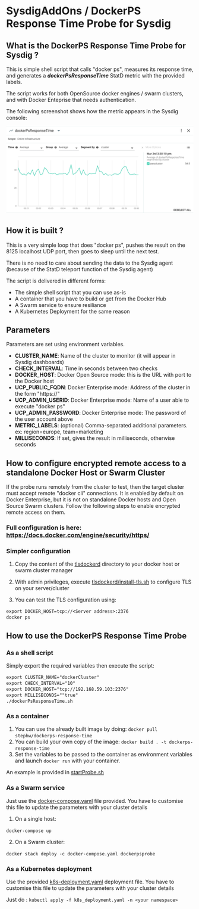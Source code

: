 # SysdigAddOns / DockerPS Response Time Probe for Sysdig

## What is the DockerPS Response Time Probe for Sysdig ?

This is simple shell script that calls "docker ps", measures its response time, and generates a **_dockerPsResponseTime_** StatD metric with the provided labels.

The script works for both OpenSource docker engines / swarm clusters, and with Docker Enteprise that needs authentication.

The following screenshot shows how the metric appears in the Sysdig console:

![Metric](images/dockerPSmetric.png)

## How it is built ?

This is a very simple loop that does "docker ps", pushes the result on the 8125 localhost UDP port, then goes to sleep until the next test.

There is no need to care about sending the data to the Sysdig agent (because of the StatD teleport function of the Sysdig agent)

The script is delivered in different forms:

- The simple shell script that you can use as-is
- A container that you have to build or get from the Docker Hub
- A Swarm service to ensure resiliance
- A Kubernetes Deployment for the same reason

## Parameters

Parameters are set using environment variables.

- **CLUSTER_NAME**: Name of the cluster to monitor (it will appear in Sysdig dashboards)
- **CHECK_INTERVAL**: Time in seconds between two checks
- **DOCKER_HOST**: Docker Open Source mode:  this is the URL with port to the Docker host
- **UCP_PUBLIC_FQDN**: Docker Enterprise mode: Address of the cluster in the form "https://<name or IP address>"
- **UCP_ADMIN_USERID**: Docker Enterprise mode: Name of a user able to execute "docker ps"
- **UCP_ADMIN_PASSWORD**: Docker Enterprise mode: The password of the user account above
- **METRIC_LABELS**: (optional) Comma-separated additional parameters. ex: region=europe, team=marketing
- **MILLISECONDS**: If set, gives the result in milliseconds, otherwise seconds

## How to configure encrypted remote access to a standalone Docker Host or Swarm Cluster

If the probe runs remotely from the cluster to test, then the target cluster must accept remote "docker cli" connections. It is enabled by default on Docker Enterprise, but it is not on standalone Docker hosts and Open Source Swarm clusters. Follow the following steps to enable encrypted remote access on them.

### Full configuration is here: https://docs.docker.com/engine/security/https/

### Simpler configuration

1. Copy the content of the [tlsdockerd](./tlsdockerd) directory to your docker host or swarm cluster manager

2. With admin privileges, execute [tlsdockerd/install-tls.sh](./tlsdockerd/install-tls.sh) to configure TLS on your server/cluster

3. You can test the TLS configuration using:

```
export DOCKER_HOST=tcp://<Server address>:2376
docker ps
```

## How to use the DockerPS Response Time Probe

### As a shell script

Simply export the required variables then execute the script:

```script
export CLUSTER_NAME="dockerCluster"
export CHECK_INTERVAL="10"
export DOCKER_HOST="tcp://192.168.59.103:2376"
export MILLISECONDS=""true"
./dockerPsResponseTime.sh
```
### As a container

1. You can use the already built image by doing: `docker pull stephw/dockerps-response-time`
2. You can build your own copy of the image: `docker build . -t dockerps-response-time`
3. Set the variables to be passed to the container as environment variables and launch `docker run` with your container.

An example is provided in [startProbe.sh](./startProbe.sh)

### As a Swarm service

Just use the [docker-compose.yaml](./docker-compose.yaml) file provided. You have to customise this file to update the parameters with your cluster details

1. On a single host:

`docker-compose up`

2. On a Swarm cluster:

`docker stack deploy -c docker-compose.yaml dockerpsprobe`

### As a Kubernetes deployment

Use the provided [k8s-deployment.yaml](./k8s-deployment.yaml) deployment file. You have to customise this file to update the parameters with your cluster details

Just do : `kubectl apply -f k8s_deployment.yaml -n <your namespace>`
